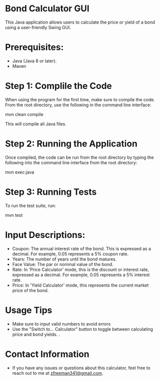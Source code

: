 # Bond Calculator GUI

This Java application allows users to calculate the price or yield of a bond using a user-friendly Swing GUI.

# Prerequisites:
  - Java (Java 8 or later).
  - Maven

# Step 1: Complile the Code

When using the program for the first time, make sure to compile the code. From the root directory, use the following in the command line interface:

  mvn clean compile

This will compile all Java files.

# Step 2: Running the Application

Once compiled, the code can be run from the root directory by typing the following into the command line interface from the root directory:

  mvn exec:java

# Step 3: Running Tests

To run the test suite, run:

  mvn test

# Input Descriptions:
  - Coupon: The annual interest rate of the bond. This is expressed as a decimal. For example, 0.05 represents a 5% coupon rate.
  - Years: The number of years until the bond matures.
  - Face Value: The par or nominal value of the bond.
  - Rate: In 'Price Calculator' mode, this is the discount or interest rate, expressed as a decimal. For example, 0.05 represents a 5% interest rate.
  - Price: In 'Yield Calculator' mode, this represents the current market price of the bond.

# Usage Tips
  - Make sure to input valid numbers to avoid errors
  - Use the "Switch to... Calculator" button to toggle between calculating price and bond yields.
.
# Contact Information
  - If you have any issues or questions about this calculator, feel free to reach out to me at zfreeman341@gmail.com.